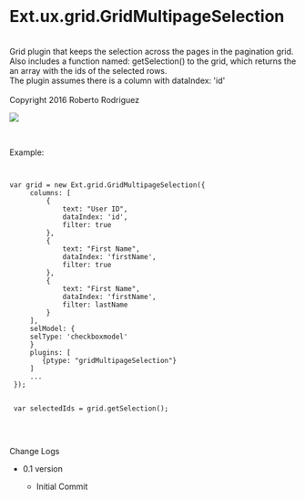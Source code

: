 <br>
<h1>Ext.ux.grid.GridMultipageSelection</h1>

<br>
   Grid plugin that keeps the selection across the pages in the pagination grid.
   Also includes a function named: getSelection() to the grid, which returns the 
   an array with the ids of the selected rows.
<br>   
   The plugin assumes there is a column with  dataIndex: 'id'
<br>
<br>
  Copyright 2016 Roberto Rodriguez
<br>

<img src="http://res.cloudinary.com/titorobe/image/upload/v1468372258/ExtJs_GridMultipageSelectionPlugin_ct7yjh.jpg"></img>

<br>
 
  Example:
  
<pre><code>
  
var grid = new Ext.grid.GridMultipageSelection({
	 columns: [
		 {
			 text: "User ID",
			 dataIndex: 'id', 
			 filter: true
		 },
		 {
			 text: "First Name",
			 dataIndex: 'firstName', 
			 filter: true
		 },
		 {
			 text: "First Name",
			 dataIndex: 'firstName', 
			 filter: lastName
		 }
	 ], 
	 selModel: {
	 selType: 'checkboxmodel' 
	 }
	 plugins: [ 
		{ptype: "gridMultipageSelection"}
	 ]
	 ...
 });
 
 
 var selectedIds = grid.getSelection();
 
</code></pre>


<br>

<p2>Change Logs</p2>
<ul>
<li><p>0.1 version</p>

<ul>
	<li>Initial Commit</li>
</ul>

</ul>